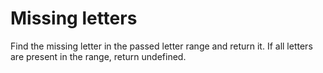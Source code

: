 # Missing letters

Find the missing letter in the passed letter range and return it.
If all letters are present in the range, return undefined.
